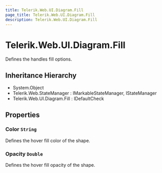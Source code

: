 ```yaml
---
title: Telerik.Web.UI.Diagram.Fill
page_title: Telerik.Web.UI.Diagram.Fill
description: Telerik.Web.UI.Diagram.Fill
---
```


# Telerik.Web.UI.Diagram.Fill

Defines the handles fill options.

## Inheritance Hierarchy

* System.Object
* Telerik.Web.StateManager : IMarkableStateManager, IStateManager
* Telerik.Web.UI.Diagram.Fill : IDefaultCheck

## Properties

###  Color `String`

Defines the hover fill color of the shape.

###  Opacity `Double`

Defines the hover fill opacity of the shape.

